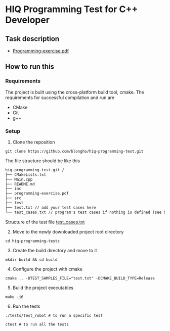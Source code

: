 # HIQ Programming Test for C++ Developer

## Task description

- [Programming-exercise.pdf](programming-exercise.pdf)

## How to run this



### Requirements
The project is built using the cross-platform build tool, cmake. The requirements for successful compilation and run are
- CMake
- Git 
- g++

### Setup 
1. Clone the reposition

```shell
git clone https://github.com/blongho/hiq-programming-test.git 
 ```

The file structure should be like this

```txt
hiq-programming-test.git /
├── CMakeLists.txt
├── Main.cpp
├── README.md
├── inc
├── programming-exercise.pdf
├── src
├── test
├── test.txt // add your test cases here
└── test_cases.txt // program's test cases if nothing is defined (see below)
```

Structure of the test file
[test_cases.txt](test_cases.txt)

2. Move to the newly downloaded project root directory

```shell
cd hiq-programming-tests 
```

3. Create the build directory and move to it

```shell
mkdir build && cd build 
```

4. Configure the project with cmake

```shell 
cmake .. -DTEST_SAMPLES_FILE="test.txt" -DCMAKE_BUILD_TYPE=Release
```

5. Build the project executables

```shell 
make -j6
```

6. Run the tests

```shell 
./tests/test_robot # to run a specific test
```

```shell 
ctest # to run all the tests
```



